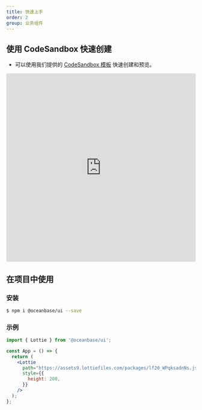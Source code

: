 ```yaml
---
title: 快速上手
order: 2
group: 业务组件
---
```


## 使用 CodeSandbox 快速创建

- 可以使用我们提供的 [CodeSandbox 模板](https://codesandbox.io/s/oceanbase-ui-reproduction-template-cknd9y) 快速创建和预览。

<iframe src="https://codesandbox.io/embed/oceanbase-ui-reproduction-template-cknd9y?fontsize=14&hidenavigation=1&theme=dark"
     style="width:100%; height:500px; border:0; border-radius: 4px; overflow:hidden;"
     title="@oceanbase/ui reproduction template"
     allow="accelerometer; ambient-light-sensor; camera; encrypted-media; geolocation; gyroscope; hid; microphone; midi; payment; usb; vr; xr-spatial-tracking"
     sandbox="allow-forms allow-modals allow-popups allow-presentation allow-same-origin allow-scripts"
   ></iframe>

## 在项目中使用

### 安装

```bash
$ npm i @oceanbase/ui --save
```

### 示例

```jsx | pure
import { Lottie } from '@oceanbase/ui';

const App = () => {
  return (
    <Lottie
      path="https://assets9.lottiefiles.com/packages/lf20_WPqksadnNs.json"
      style={{
        height: 200,
      }}
    />
  );
};
```

